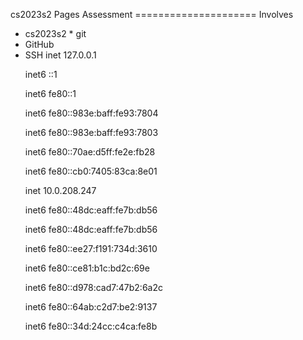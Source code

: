 cs2023s2 Pages Assessment =====================
Involves
* cs2023s2 * git
* GitHub
* SSH
inet 127.0.0.1<p>
inet6 ::1<p>
inet6 fe80::1<p>
inet6 fe80::983e:baff:fe93:7804<p>
inet6 fe80::983e:baff:fe93:7803<p>
inet6 fe80::70ae:d5ff:fe2e:fb28<p>
inet6 fe80::cb0:7405:83ca:8e01<p>
inet 10.0.208.247<p>
inet6 fe80::48dc:eaff:fe7b:db56<p>
inet6 fe80::48dc:eaff:fe7b:db56<p>
inet6 fe80::ee27:f191:734d:3610<p>
inet6 fe80::ce81:b1c:bd2c:69e<p>
inet6 fe80::d978:cad7:47b2:6a2c<p>
inet6 fe80::64ab:c2d7:be2:9137<p>
inet6 fe80::34d:24cc:c4ca:fe8b<p>
